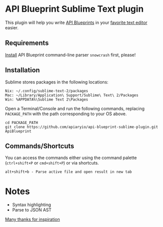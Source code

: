 # API Blueprint Sublime Text plugin

This plugin will help you write [API Blueprints](http://apiblueprint.org/) in your [favorite text editor](http://apiblueprint.org/) easier. 

## Requirements

[Install](http://apiblueprint.org/#get-started) API Blueprint command-line parser `snowcrash` first, please!

## Installation

Sublime stores packages in the following locations:
```
Nix: ~/.config/sublime-text-2/packages
Mac: ~/Library/Application\ Support/Sublime\ Text\ 2/Packages
Win: %APPDATA%\Sublime Text 2\Packages
```
Open a Terminal/Console and run the following commands, replacing `PACKAGE_PATH` with the path corresponding to your OS above.

```
cd PACKAGE_PATH
git clone https://github.com/apiaryio/api-blueprint-sublime-plugin.git ApiBlueprint
```

## Commands/Shortcuts

You can access the commands either using the command palette (`ctrl+shift+P` or `cmd+shift+P`) or via shortcuts.

```
alt+shift+b - Parse active file and open result in new tab 
```

# Notes

- Syntax highlighting
- Parse to JSON AST

[Many thanks for inspiration](http://xavura.github.com/CoffeeScript-Sublime-Plugin)
